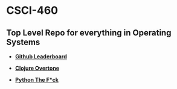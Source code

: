 # CSCI-460
## Top Level Repo for everything in Operating Systems

* [**Github Leaderboard**](https://github.com/EvanLi/Github-Ranking/blob/master/README.md)

* [**Clojure Overtone**](https://github.com/overtone/overtone)
* [__Python The F*ck__](https://github.com/nvbn/thefuck)

